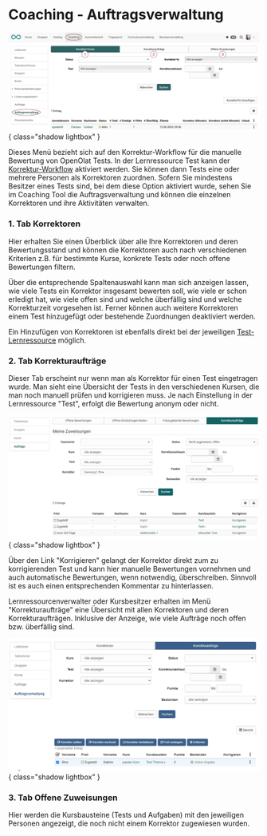 # Coaching - Auftragsverwaltung

![coaching_auftragsverwaltung_v1_de.png](assets/coaching_auftragsverwaltung_v1_de.png){ class="shadow lightbox" }

Dieses Menü bezieht sich auf den Korrektur-Workflow für die manuelle Bewertung von OpenOlat Tests. In der Lernressource Test kann der [Korrektur-Workflow](../learningresources/Test_settings.de.md) aktiviert werden. Sie können dann Tests eine oder mehrere Personen als Korrektoren zuordnen. Sofern Sie mindestens Besitzer eines Tests sind, bei dem diese Option aktiviert wurde, sehen Sie im Coaching Tool die Auftragsverwaltung und können die einzelnen Korrektoren und ihre Aktivitäten verwalten.

### 1. Tab Korrektoren

Hier erhalten Sie einen Überblick über alle Ihre Korrektoren und deren Bewertungsstand und können die Korrektoren auch nach verschiedenen Kriterien z.B. für bestimmte Kurse, konkrete Tests oder noch offene Bewertungen filtern.

Über die entsprechende Spaltenauswahl kann man sich anzeigen lassen, wie viele Tests ein Korrektor insgesamt bewerten soll, wie viele er schon erledigt hat, wie viele offen sind und welche überfällig sind und welche Korrekturzeit vorgesehen ist. Ferner können auch weitere Korrektoren einem Test hinzugefügt oder bestehende Zuordnungen deaktiviert werden.

Ein Hinzufügen von Korrektoren ist ebenfalls direkt bei der jeweiligen [Test-Lernressource](../learningresources/Test_settings.de.md) möglich.


### 2. Tab Korrekturaufträge

Dieser Tab erscheint nur wenn man als Korrektor für einen Test eingetragen wurde. Man sieht eine Übersicht der Tests in den verschiedenen Kursen, die man noch manuell prüfen und korrigieren muss. Je nach Einstellung in der Lernressource "Test", erfolgt die Bewertung anonym oder nicht.

![Meine Korrekturaufträge](assets/Meine_Korrekturauftraege.png){ class="shadow lightbox" }

Über den Link "Korrigieren" gelangt der Korrektor direkt zum zu korrigierenden Test und kann hier manuelle Bewertungen vornehmen und auch automatische Bewertungen, wenn notwendig, überschreiben. Sinnvoll ist es auch einen entsprechenden Kommentar zu hinterlassen.

Lernressourcenverwalter oder Kursbesitzer erhalten im Menü "Korrekturaufträge" eine Übersicht mit allen Korrektoren und deren Korrekturaufträgen. Inklusive der Anzeige, wie viele Aufträge noch offen bzw. überfällig sind.

![Coching Tool Auftragsverwaltung](assets/Auftragsverwaltung_Korrekturauftraege.png){ class="shadow lightbox" }


### 3. Tab Offene Zuweisungen

Hier werden die Kursbausteine (Tests und Aufgaben) mit den jeweiligen Personen angezeigt, die noch nicht einem Korrektor zugewiesen wurden. 
